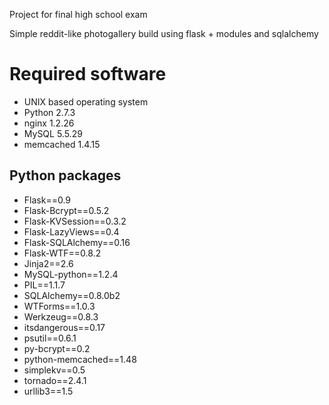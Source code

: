 Project for final high school exam

Simple reddit-like photogallery build using flask + modules and sqlalchemy

Required software
=================
* UNIX based operating system
* Python 2.7.3
* nginx 1.2.26
* MySQL 5.5.29
* memcached 1.4.15

Python packages
--------------
* Flask==0.9
* Flask-Bcrypt==0.5.2
* Flask-KVSession==0.3.2
* Flask-LazyViews==0.4
* Flask-SQLAlchemy==0.16
* Flask-WTF==0.8.2
* Jinja2==2.6
* MySQL-python==1.2.4
* PIL==1.1.7
* SQLAlchemy==0.8.0b2
* WTForms==1.0.3
* Werkzeug==0.8.3
* itsdangerous==0.17
* psutil==0.6.1
* py-bcrypt==0.2
* python-memcached==1.48
* simplekv==0.5
* tornado==2.4.1
* urllib3==1.5
